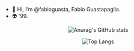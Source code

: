 - 👋 Hi, I’m @fabioguasta, Fabio Guastapaglia. 
- 👽 '99.

<span align="center">
 
 ![Anurag's GitHub stats](https://github-readme-stats.vercel.app/api?username=fabioguasta)


 ![Top Langs](https://github-readme-stats.vercel.app/api/top-langs/?username=fabioguasta&theme=tokyonight)</span>


